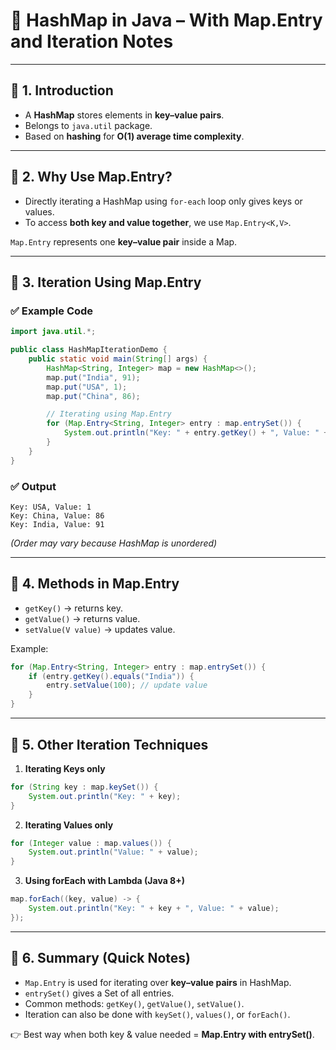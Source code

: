 # 📘 HashMap in Java – With Map.Entry and Iteration Notes

---

## 🔹 1. Introduction  
- A **HashMap** stores elements in **key–value pairs**.  
- Belongs to `java.util` package.  
- Based on **hashing** for **O(1) average time complexity**.  

---

## 🔹 2. Why Use Map.Entry?  
- Directly iterating a HashMap using `for-each` loop only gives keys or values.  
- To access **both key and value together**, we use `Map.Entry<K,V>`.  

`Map.Entry` represents one **key–value pair** inside a Map.  

---

## 🔹 3. Iteration Using Map.Entry  

### ✅ Example Code

```java
import java.util.*;

public class HashMapIterationDemo {
    public static void main(String[] args) {
        HashMap<String, Integer> map = new HashMap<>();
        map.put("India", 91);
        map.put("USA", 1);
        map.put("China", 86);

        // Iterating using Map.Entry
        for (Map.Entry<String, Integer> entry : map.entrySet()) {
            System.out.println("Key: " + entry.getKey() + ", Value: " + entry.getValue());
        }
    }
}
```

### ✅ Output
```
Key: USA, Value: 1
Key: China, Value: 86
Key: India, Value: 91
```

*(Order may vary because HashMap is unordered)*  

---

## 🔹 4. Methods in Map.Entry  
- `getKey()` → returns key.  
- `getValue()` → returns value.  
- `setValue(V value)` → updates value.  

Example:
```java
for (Map.Entry<String, Integer> entry : map.entrySet()) {
    if (entry.getKey().equals("India")) {
        entry.setValue(100); // update value
    }
}
```

---

## 🔹 5. Other Iteration Techniques

1. **Iterating Keys only**  
```java
for (String key : map.keySet()) {
    System.out.println("Key: " + key);
}
```

2. **Iterating Values only**  
```java
for (Integer value : map.values()) {
    System.out.println("Value: " + value);
}
```

3. **Using forEach with Lambda (Java 8+)**  
```java
map.forEach((key, value) -> {
    System.out.println("Key: " + key + ", Value: " + value);
});
```

---

## 🔹 6. Summary (Quick Notes)  
- `Map.Entry` is used for iterating over **key–value pairs** in HashMap.  
- `entrySet()` gives a Set of all entries.  
- Common methods: `getKey()`, `getValue()`, `setValue()`.  
- Iteration can also be done with `keySet()`, `values()`, or `forEach()`.  

👉 Best way when both key & value needed = **Map.Entry with entrySet()**.  
